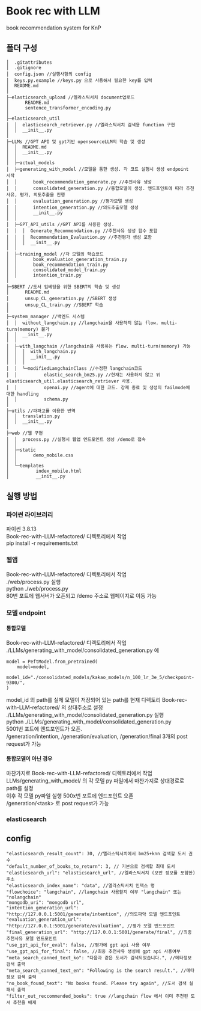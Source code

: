 # Book rec with LLM
book recommendation system for KnP
## 폴더 구성
```
│  .gitattributes
│  .gitignore
│  config.json //실행사항의 config
│  keys.py.example //keys.py 으로 사용해서 필요한 key를 입력
│  README.md
│
├─elasticsearch_upload //엘라스틱서치 document업로드
│      README.md
│      sentence_transformer_encoding.py
│
├─elasticsearch_util 
│  │  elasticsearch_retriever.py //엘라스틱서치 검색용 function 구현
│  │  __init__.py
│
├─LLMs //GPT API 및 gpt기반 opensourceLLM의 학습 및 생성
│  │  README.md
│  │  __init__.py
│  │
│  ├─actual_models
│  ├─generating_with_model //모델을 통한 생성. 각 코드 실행시 생성 endpoint 시작
│  │      book_recommendation_generate.py //추천사유 생성
│  │      consolidated_generation.py //통합모델이 생성. 엔드포인트에 따라 추천사유, 평가, 의도추출을 진행
│  │      evaluation_generation.py //평가모델 생성
│  │      intention_generation.py //의도추출모델 생성
│  │      __init__.py
│  │
│  ├─GPT_API_utils //GPT API를 사용한 생성.
│  │  │  Generate_Recommendation.py //추천사유 생성 함수 포함
│  │  │  Recommendation_Evaluation.py //추천평가 생성 포함
│  │  │  __init__.py
│  │ 
│  ├─training_model //각 모델의 학습코드
│  │      book_evaluation_generation_train.py
│  │      book_recommendation_train.py
│  │      consolidated_model_train.py
│  │      intention_train.py
│
├─SBERT //도서 임베딩을 위한 SBERT의 학습 및 생성
│      README.md
│      unsup_CL_generation.py //SBERT 생성
│      unsup_CL_train.py //SBERT 학습
│
├─system_manager //백엔드 시스템
│  │  without_langchain.py //langchain을 사용하지 않는 flow. multi-turn(memory) 불가
│  │  __init__.py
│  │  
│  ├─with_langchain //langchain을 사용하는 flow. multi-turn(memory) 가능
│  │  │  with_langchain.py
│  │  │  __init__.py
│  │  │
│  │  └─modifiedLangchainClass //수정한 langchain코드
│  │          elastic_search_bm25.py //현재는 사용하지 않고 위 elasticsearch_util.elasticsearch_retriever 사용.
│  │          openai.py //agent에 대한 코드. 강제 종료 및 생성의 failmode에 대한 handling
│  │          schema.py 
│
├─utils //파파고를 이용한 번역
│  │  translation.py 
│  │  __init__.py
│
├─web //웹 구현
│  │  process.py //실행시 웹앱 엔드포인트 생성 /demo로 접속
│  │
│  ├─static
│  │      demo_mobile.css
│  │
│  └─templates
│          index_mobile.html
│          __init__.py
```
## 실행 방법
### 파이썬 라이브러리
파이썬 3.8.13  
Book-rec-with-LLM-refactored/ 디렉토리에서 작업  
pip install -r requirements.txt
### 웹앱
Book-rec-with-LLM-refactored/ 디렉토리에서 작업  
./web/process.py 실행  
python ./web/process.py  
80번 포트에 웹서버가 오픈되고 /demo 주소로 웹페이지로 이동 가능
### 모델 endpoint
#### 통합모델
Book-rec-with-LLM-refactored/ 디렉토리에서 작업
./LLMs/generating_with_model/consolidated_generation.py 에 
```
model = PeftModel.from_pretrained(
    model=model,
    model_id="./consolidated_models/kakao_models/n_100_lr_3e_5/checkpoint-9300/",
)
```
model_id 의 path를 실제 모델이 저장되어 있는 path를 현재 디렉토리 Book-rec-with-LLM-refactored/ 의 상대주소로 설정  
./LLMs/generating_with_model/consolidated_generation.py 실행  
python ./LLMs/generating_with_model/consolidated_generation.py  
5001번 포트에 엔드포인트가 오픈.  
/generation/intention, /generation/evaluation, /generation/final 3개의 post request가 가능
#### 통합모델이 아닌 경우
마찬가지로 Book-rec-with-LLM-refactored/ 디렉토리에서 작업  
LLMs/generating_with_model/ 의 각 모델 py 파일에서 마찬가지로 상대경로로 path를 설정  
이후 각 모델 py파일 실행
500x번 포트에 엔드포인트 오픈  
/generation/&lt;task&gt; 로 post request가 가능
### elasticsearch
## config
    "elasticsearch_result_count": 30, //엘라스틱서치에서 bm25+knn 검색할 도서 권수
    "default_number_of_books_to_return": 3, // 기본으로 검색할 최대 도서
    "elasticsearch_url": "elasticsearch_url", //엘라스틱서치 (보안 정보를 포함한) 주소 
    "elasticsearch_index_name": "data", //엘라스틱서치 인덱스 명
    "flowchoice": "langchain", //langchain 사용할지 여부 "langchain" 또는 "nolangchain"
    "mongodb_uri": "mongodb url", 
    "intention_generation_url": "http://127.0.0.1:5001/generate/intention", //의도파악 모델 엔드포인트
    "evaluation_generation_url": "http://127.0.0.1:5001/generate/evaluation", //평가 모델 엔드포인트
    "final_generation_url": "http://127.0.0.1:5001/generate/final", //최종추천사유 모델 엔드포인트
    "use_gpt_api_for_eval": false, //평가에 gpt api 사용 여부
    "use_gpt_api_for_final": false, //최종 추천사유 생성에 gpt api 사용여부
    "meta_search_canned_text_ko": "다음과 같은 도서가 검색되었습니다.", //메타정보 검색 출력
    "meta_search_canned_text_en": "Following is the search result.", //메타정보 검색 출력
    "no_book_found_text": "No books found. Please try again", //도서 검색 실패시 출력
    "filter_out_reccommended_books": true //langchain flow 에서 이미 추천된 도서 추천을 배제
